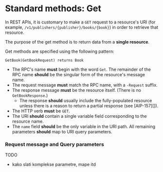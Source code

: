 # Standard methods: Get

In REST APIs, it is customary to make a `GET` request to a resource's URI (for
example, `/v1/publishers/{publisher}/books/{book}`) in order to retrieve that
resource.

The purpose of the get method is to return data from a **single resource**.

Get methods are specified using the following pattern:

```
GetBook(GetBookRequest) returns Book 
```

- The RPC's name **must** begin with the word `Get`. The remainder of the RPC
  name **should** be the singular form of the resource's message name.
- The request message **must** match the RPC name, with a `-Request` suffix.
- The response message **must** be the resource itself. (There is no
  `GetBookResponse`.)
  - The response **should** usually include the fully-populated resource unless
    there is a reason to return a partial response (see [AIP-157][]).
- The HTTP verb **must** be `GET`.
- The URI **should** contain a single variable field corresponding to the
  resource name.
- The `name` field **should** be the only variable in the URI path. All
    remaining parameters **should** map to URI query parameters.


### Request message and Query parameters

TODO

- kako slati komplekse parametre, mape itd
